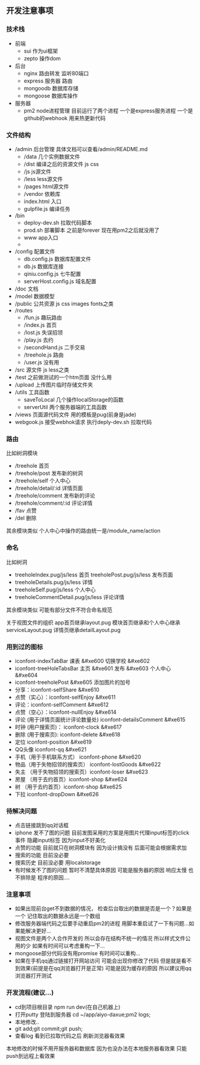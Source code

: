 ##  开发注意事项


### 技术栈
+ 前端
  * sui  作为ui框架
  * zepto  操作dom
+ 后台
  * nginx 路由转发 监听80端口
  * express  服务器 路由
  * mongoodb  数据库存储
  * mongoose  数据库操作
+ 服务器
  + pm2 node进程管理   目前运行了两个进程 一个是express服务进程 一个是github的webhook  用来热更新代码


### 文件结构
  + /admin  后台管理 具体文档可以查看/admin/README.md
    + /data  几个实例数据文件
    + /dist  编译之后的资源文件  js css
    + /js  js源文件
    + /less  less源文件
    + /pages  html源文件
    + /vendor 依赖库
    + index.html  入口
    + gulpfile.js  编译任务
  + /bin
    + deploy-dev.sh  拉取代码脚本
    + prod.sh 部署脚本  之前是forever 现在用pm2之后就没用了
    + www  app入口
    +
  + /config  配置文件
    + db.config.js  数据库配置文件
    + db.js  数据库连接
    + qiniu.config.js  七牛配置
    + serverHost.config.js 域名配置
  + /doc  文档
  + /model  数据模型
  + /public  公共资源 js css images fonts之类
  + /routes
    + /fun.js  趣玩路由
    + /index.js 首页
    + /lost.js  失误招领
    + /play.js 去约
    + /secondHand.js  二手交易
    + /treehole.js  路由
    + /user.js  没有用
  + /src  源文件  js  less之类
  + /test  之前做测试的一个htm页面 没什么用
  + /upload  上传图片临时存储文件夹
  + /utils  工具函数
    + saveToLocal  几个操作localStorage的函数
    + serverUtil  两个服务器端的工具函数
  + /views  页面源代码文件  用的模板是pug(前身是jade)
  + webgook.js  接受webhok请求  执行deply-dev.sh  拉取代码



### 路由

比如树洞模块

+ /treehole  首页
+ /treehole/post  发布新的树洞
+ /treehole/self  个人中心
+ /treehole/detail/:id  详情页面
+ /treehole/comment 发布新的评论
+ /treehole/comment/:id  评论详情
+ /fav  点赞
+ /del  删除

其余模块类似  个人中心中操作的路由统一是/module_name/action

### 命名

比如树洞

+ treeholeIndex.pug/js/less  首页  treeholePost.pug/js/less  发布页面
+ treeholeDetails.pug/js/less 详情
+ treeholeSelf.pug/js/less  个人中心
+ treeholeCommentDetail.pug/js/less  评论详情

其余模块类似  可能有部分文件不符合命名规范

关于视图文件的组织
app首页继承layout.pug
模块首页继承和个人中心继承serviceLayout.pug
详情页继承detailLayout.pug


###  用到过的图标

+ iconfont-indexTabBar   课表   &#xe600 切换学校  &#xe602
+ iconfont-treeHoleTabsBar  主页  &#xe601  发布  &#xe603 个人中心  &#xe604
+ iconfont-treeholePost  &#xe605   添加图片的加号
+ 分享：iconfont-selfShare &#xe610
+ 点赞（实心）：iconfont-selfEnjoy &#xe611
+ 评论：iconfont-selfComment &#xe612
+ 点赞（空心）：iconfont-nullEnjoy &#xe614
+ 评论 (用于详情页面统计评论数量处) iconfont-detailsComment &#xe615
+ 时钟 (用户搜索页)： iconfont-clock &#xe617
+ 删除 (用于搜索页): iconfont-delete &#xe618
+ 定位 iconfont-position &#xe619
+ QQ头像 iconfont-qq &#xe621
+ 手机（用于手机联系方式） iconfont-phone &#xe620
+ 物品（用于失物招领的搜索页） iconfont-lostGoods &#xe622
+ 失主 （用于失物招领的搜索页）iconfont-loser &#xe623
+ 房屋 （用于去约首页）iconfont-shop &#xe624
+ 树 （用于去约首页）iconfont-shop &#xe625
+ 下拉 iconfont-dropDown &#xe626

### 待解决问题

+ 点击链接跳到qq对话框
+ iphone  发不了图的问题 目前发图采用的方案是用图片代理input标签的click事件  隐藏input标签 因为input不好美化
+ 点赞的功能 目前就只在树洞模块有 因为设计搞没有 后面可能会根据需求加
+ 搜索的功能  目前没必要
+ 搜索历史 目前没必要 用localstorage
+ 有时候发不了图的问题  暂时不清楚具体原因  可能是服务器的原因 响应太慢  也不排除是
  程序的原因....



###  注意事项

+ 如果出现前台get不到数据的情况， 检查后台取出的数据是否是一个？如果是一个 记住取出的数据永远是一个数组
+ 修改服务器端代码之后要手动重启pm2的进程  用脚本重启试了一下有问题...如果能解决更好...
+ 视图文件是两个人合作开发的  所以会存在结构不统一的情况 所以样式文件公用的少  如果有时间可以考虑重构一下...
+ mongoose部分代码没有用promise  有时间可以重构...
+ 如果在手机qq通过链接打开网站访问  可能会出现你修改了代码 但是就是看不到效果(前提是在qq浏览器打开是正常)
  可能是因为缓存的原因  所以建议用qq浏览器打开测试


### 开发流程(建议...)

+ cd到项目根目录 npm run dev(在自己机器上)
+ 打开putty  登陆到服务器 cd ~/app/aiyo-daxue;pm2 logs;
+ 本地修改..
+ git add;git commit;git push;
+ 查看log 看到已拉取代码之后 刷新浏览器看效果

本地修改的时候不用开服务器和数据库  因为也没办法在本地服务器看效果 只能push到远程上看效果
